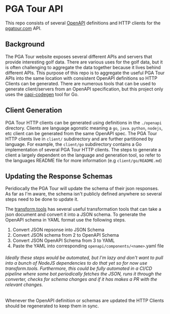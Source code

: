 # PGA Tour API
This repo consists of several [OpenAPI](https://github.com/OAI/OpenAPI-Specification) definitions and HTTP clients for the [pgatour.com](https://pgatour.com) API.

## Background
The PGA Tour website exposes several different APIs and servers that provide interesting golf data. There are various uses for the golf data, but it is often challenging to aggregate the data together because it lives behind different APIs. This purpose of this repo is to aggregate the useful PGA Tour APIs into the same location with consistent OpenAPI definitions so HTTP Clients can be generated. There are numerous tools that can be used to generate client/servers from an OpenAPI specification, but this project only uses the [oapi-codegen](https://github.com/deepmap/oapi-codegen) tool for Go.

## Client Generation
PGA Tour HTTP clients can be generated using definitions in the `./openapi` directory. Clients are language agonstic meaning a `go`, `java`. `python`, `nodejs`, etc client can be generated from the same OpenAPI spec. The PGA Tour HTTP clients live in `client/` subdirectory and are further partitioned by language. For example, the `client/go` subdirectory contains a Go implementation of several PGA Tour HTTP clients. The steps to generate a client a largely dependent on the language and generation tool, so refer to the languages README file for more information (e.g `client/go/README.md`)

## Updating the Response Schemas
Peridiocally the PGA Tour will update the schema of their json responses. As far as I'm aware, the schema isn't publicly defined anywhere so several steps need to be done to update it.

The [transform.tools](https://transform.tools/json-to-json-schema) has several useful transformation tools that can take a json document and convert it into a JSON schema. To generate the OpenAPI schema in YAML format use the following steps.

1. Convert JSON repsonse into JSON Schema
2. Convert JSON schema from 2 to OpenAPI Schema
3. Convert JSON OpenAPI Schema from 3 to YAML
4. Paste the YAML into corresponding `openapi/components/<name>`.yaml file

###### Ideally these steps would be automated, but I'm lazy and don't want to pull into a bunch of NodeJS dependencies to do that yet so for now use transform.tools. Furthermore, this could be fully automated in a CI/CD pipeline where some bot periodically fetches the JSON, runs it through the converter, checks for schema changes and if it has makes a PR with the relevant changes.

Whenever the OpenAPI definition or schemas are updated the HTTP Clients should be regenerated to keep them in sync.
